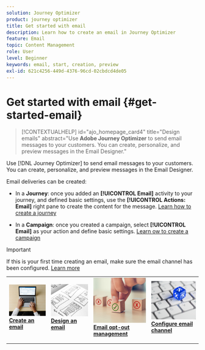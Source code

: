 ```yaml
---
solution: Journey Optimizer
product: journey optimizer
title: Get started with email
description: Learn how to create an email in Journey Optimizer
feature: Email
topic: Content Management
role: User
level: Beginner
keywords: email, start, creation, preview
exl-id: 621c4256-449d-4376-96cd-02cbdcd4de05
---
```

# Get started with email {#get-started-email}

>[!CONTEXTUALHELP]
>id="ajo_homepage_card4"
>title="Design emails"
>abstract="Use **Adobe Journey Optimizer** to send email messages to your customers. You can create, personalize, and preview messages in the Email Designer."

Use [!DNL Journey Optimizer] to send email messages to your customers. You can create, personalize, and preview messages in the Email Designer.

Email deliveries can be created:

* In a **Journey**: once you added an **[!UICONTROL Email]** activity to your journey, and defined basic settings, use the **[!UICONTROL Actions: Email]** right pane to create the content for the message. [Learn how to create a journey](../building-journeys/journey-gs.md)

* In a **Campaign**: once you created a campaign, select **[!UICONTROL Email]** as your action and define basic settings. [Learn ow to create a campaign](../campaigns/create-campaign.md#configure)


>[!IMPORTANT]
>
>If this is your first time creating an email, make sure the email channel has been configured. [Learn more](email-settings.md)

<table style="table-layout:fixed"><tr style="border: 0;">
<td>
<a href="create-email.md">
<img alt="Create" src="../assets/do-not-localize/email-create.jpeg">
</a>
<div><a href="create-email.md"><strong>Create an email</strong>
</div>
<p>
</td>
<td>
<a href="get-started-email-design.md">
<img alt="Design" src="../assets/do-not-localize/email-design.jpg">
</a>
<div>
<a href="get-started-email-design.md"><strong>Design an email</strong></a>
</div>
<p></td>
<td>
<a href="email-opt-out.md">
<img alt="Opt-out" src="../assets/do-not-localize/email-opt-out.jpg">
</a>
<div>
<a href="email-opt-out.md"><strong>Email opt-out management</strong></a>
</div>
<p>
</td>
<td>
<a href="email-settings.md">
<img alt="Configure" src="../assets/do-not-localize/email-config.jpg">
</a>
<div>
<a href="email-settings.md"><strong>Configure email channel</strong></a>
</div>
<p>
</td>
</tr></table>
